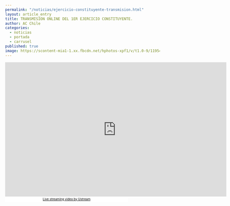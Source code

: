 ```yaml
---
permalink: "/noticias/ejercicio-constituyente-transmision.html"
layout: article_entry
title: TRANSMISION ONLINE DEL 1ER EJERCICIO CONSTITUYENTE.
author: AC Chile
categories: 
  - noticias
  - portada
  - carrusel
published: true
image: https://scontent-mia1-1.xx.fbcdn.net/hphotos-xpf1/v/t1.0-9/11954678_10153535608861397_6664491341501060177_n.jpg?oh=8867d17a36aceca5ac068295e37ea625&oe=56A391C5
---
```


<iframe src="http://www.ustream.tv/embed/16662861?html5ui=1" style="border: 0 none transparent;"  webkitallowfullscreen allowfullscreen frameborder="no" width="720" height="437"></iframe><br /><a href="http://www.ustream.tv/" style="padding: 2px 0px 4px; width: 400px; background: #ffffff; display: block; color: #000000; font-weight: normal; font-size: 10px; text-decoration: underline; text-align: center;" target="_blank">Live streaming video by Ustream</a>
 
